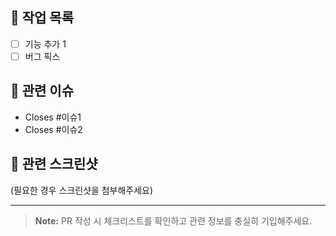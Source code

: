 ## 📝 작업 목록
- [ ] 기능 추가 1
- [ ] 버그 픽스

## 🔗 관련 이슈
- Closes #이슈1
- Closes #이슈2

## 📸 관련 스크린샷
(필요한 경우 스크린샷을 첨부해주세요)

---

> **Note:** PR 작성 시 체크리스트를 확인하고 관련 정보를 충실히 기입해주세요.